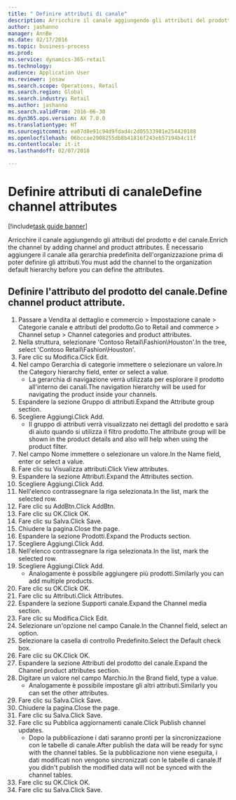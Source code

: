 ```yaml
--- 
title: " Definire attributi di canale"
description: Arricchire il canale aggiungendo gli attributi del prodotto e del canale.
author: jashanno
manager: AnnBe
ms.date: 02/17/2016
ms.topic: business-process
ms.prod: 
ms.service: dynamics-365-retail
ms.technology: 
audience: Application User
ms.reviewer: josaw
ms.search.scope: Operations, Retail
ms.search.region: Global
ms.search.industry: Retail
ms.author: jashanno
ms.search.validFrom: 2016-06-30
ms.dyn365.ops.version: AX 7.0.0
ms.translationtype: HT
ms.sourcegitcommit: ea07d8e91c94d9fdad4c2d05533981e254420188
ms.openlocfilehash: 06bccae2908255db8b41816f243eb57194b4c11f
ms.contentlocale: it-it
ms.lasthandoff: 02/07/2018

---
```

# <a name="define-channel-attributes"></a><span data-ttu-id="d255c-103"> Definire attributi di canale</span><span class="sxs-lookup"><span data-stu-id="d255c-103">Define channel attributes</span></span>

[!include[task guide banner](../includes/task-guide-banner.md)]

<span data-ttu-id="d255c-104">Arricchire il canale aggiungendo gli attributi del prodotto e del canale.</span><span class="sxs-lookup"><span data-stu-id="d255c-104">Enrich the channel by adding channel and product attributes.</span></span> <span data-ttu-id="d255c-105">È necessario aggiungere il canale alla gerarchia predefinita dell'organizzazione prima di poter definire gli attributi.</span><span class="sxs-lookup"><span data-stu-id="d255c-105">You must add the channel to the organization default hierarchy before you can define the attributes.</span></span>


## <a name="define-channel-product-attribute"></a><span data-ttu-id="d255c-106">Definire l'attributo del prodotto del canale.</span><span class="sxs-lookup"><span data-stu-id="d255c-106">Define channel product attribute.</span></span>
1. <span data-ttu-id="d255c-107">Passare a Vendita al dettaglio e commercio > Impostazione canale > Categorie canale e attributi del prodotto.</span><span class="sxs-lookup"><span data-stu-id="d255c-107">Go to Retail and commerce > Channel setup > Channel categories and product attributes.</span></span>
2. <span data-ttu-id="d255c-108">Nella struttura, selezionare 'Contoso Retail\Fashion\Houston'.</span><span class="sxs-lookup"><span data-stu-id="d255c-108">In the tree, select 'Contoso Retail\Fashion\Houston'.</span></span>
3. <span data-ttu-id="d255c-109">Fare clic su Modifica.</span><span class="sxs-lookup"><span data-stu-id="d255c-109">Click Edit.</span></span>
4. <span data-ttu-id="d255c-110">Nel campo Gerarchia di categorie immettere o selezionare un valore.</span><span class="sxs-lookup"><span data-stu-id="d255c-110">In the Category hierarchy field, enter or select a value.</span></span>
    * <span data-ttu-id="d255c-111">La gerarchia di navigazione verrà utilizzata per esplorare il prodotto all'interno dei canali.</span><span class="sxs-lookup"><span data-stu-id="d255c-111">The navigation hierarchy will be used for navigating the product inside your channels.</span></span>  
5. <span data-ttu-id="d255c-112">Espandere la sezione Gruppo di attributi.</span><span class="sxs-lookup"><span data-stu-id="d255c-112">Expand the Attribute group section.</span></span>
6. <span data-ttu-id="d255c-113">Scegliere Aggiungi.</span><span class="sxs-lookup"><span data-stu-id="d255c-113">Click Add.</span></span>
    * <span data-ttu-id="d255c-114">Il gruppo di attributi verrà visualizzato nei dettagli del prodotto e sarà di aiuto quando si utilizza il filtro prodotto.</span><span class="sxs-lookup"><span data-stu-id="d255c-114">The attribute group will be shown in the product details and also will help when using the product filter.</span></span>  
7. <span data-ttu-id="d255c-115">Nel campo Nome immettere o selezionare un valore.</span><span class="sxs-lookup"><span data-stu-id="d255c-115">In the Name field, enter or select a value.</span></span>
8. <span data-ttu-id="d255c-116">Fare clic su Visualizza attributi.</span><span class="sxs-lookup"><span data-stu-id="d255c-116">Click View attributes.</span></span>
9. <span data-ttu-id="d255c-117">Espandere la sezione Attributi.</span><span class="sxs-lookup"><span data-stu-id="d255c-117">Expand the Attributes section.</span></span>
10. <span data-ttu-id="d255c-118">Scegliere Aggiungi.</span><span class="sxs-lookup"><span data-stu-id="d255c-118">Click Add.</span></span>
11. <span data-ttu-id="d255c-119">Nell'elenco contrassegnare la riga selezionata.</span><span class="sxs-lookup"><span data-stu-id="d255c-119">In the list, mark the selected row.</span></span>
12. <span data-ttu-id="d255c-120">Fare clic su AddBtn.</span><span class="sxs-lookup"><span data-stu-id="d255c-120">Click AddBtn.</span></span>
13. <span data-ttu-id="d255c-121">Fare clic su OK.</span><span class="sxs-lookup"><span data-stu-id="d255c-121">Click OK.</span></span>
14. <span data-ttu-id="d255c-122">Fare clic su Salva.</span><span class="sxs-lookup"><span data-stu-id="d255c-122">Click Save.</span></span>
15. <span data-ttu-id="d255c-123">Chiudere la pagina.</span><span class="sxs-lookup"><span data-stu-id="d255c-123">Close the page.</span></span>
16. <span data-ttu-id="d255c-124">Espandere la sezione Prodotti.</span><span class="sxs-lookup"><span data-stu-id="d255c-124">Expand the Products section.</span></span>
17. <span data-ttu-id="d255c-125">Scegliere Aggiungi.</span><span class="sxs-lookup"><span data-stu-id="d255c-125">Click Add.</span></span>
18. <span data-ttu-id="d255c-126">Nell'elenco contrassegnare la riga selezionata.</span><span class="sxs-lookup"><span data-stu-id="d255c-126">In the list, mark the selected row.</span></span>
19. <span data-ttu-id="d255c-127">Scegliere Aggiungi.</span><span class="sxs-lookup"><span data-stu-id="d255c-127">Click Add.</span></span>
    * <span data-ttu-id="d255c-128">Analogamente è possibile aggiungere più prodotti.</span><span class="sxs-lookup"><span data-stu-id="d255c-128">Similarly you can add multiple products.</span></span>  
20. <span data-ttu-id="d255c-129">Fare clic su OK.</span><span class="sxs-lookup"><span data-stu-id="d255c-129">Click OK.</span></span>
21. <span data-ttu-id="d255c-130">Fare clic su Attributi.</span><span class="sxs-lookup"><span data-stu-id="d255c-130">Click Attributes.</span></span>
22. <span data-ttu-id="d255c-131">Espandere la sezione Supporti canale.</span><span class="sxs-lookup"><span data-stu-id="d255c-131">Expand the Channel media section.</span></span>
23. <span data-ttu-id="d255c-132">Fare clic su Modifica.</span><span class="sxs-lookup"><span data-stu-id="d255c-132">Click Edit.</span></span>
24. <span data-ttu-id="d255c-133">Selezionare un'opzione nel campo Canale.</span><span class="sxs-lookup"><span data-stu-id="d255c-133">In the Channel field, select an option.</span></span>
25. <span data-ttu-id="d255c-134">Selezionare la casella di controllo Predefinito.</span><span class="sxs-lookup"><span data-stu-id="d255c-134">Select the Default check box.</span></span>
26. <span data-ttu-id="d255c-135">Fare clic su OK.</span><span class="sxs-lookup"><span data-stu-id="d255c-135">Click OK.</span></span>
27. <span data-ttu-id="d255c-136">Espandere la sezione Attributi del prodotto del canale.</span><span class="sxs-lookup"><span data-stu-id="d255c-136">Expand the Channel product attributes section.</span></span>
28. <span data-ttu-id="d255c-137">Digitare un valore nel campo Marchio.</span><span class="sxs-lookup"><span data-stu-id="d255c-137">In the Brand field, type a value.</span></span>
    * <span data-ttu-id="d255c-138">Analogamente è possibile impostare gli altri attributi.</span><span class="sxs-lookup"><span data-stu-id="d255c-138">Similarly you can set the other attributes.</span></span>  
29. <span data-ttu-id="d255c-139">Fare clic su Salva.</span><span class="sxs-lookup"><span data-stu-id="d255c-139">Click Save.</span></span>
30. <span data-ttu-id="d255c-140">Chiudere la pagina.</span><span class="sxs-lookup"><span data-stu-id="d255c-140">Close the page.</span></span>
31. <span data-ttu-id="d255c-141">Fare clic su Salva.</span><span class="sxs-lookup"><span data-stu-id="d255c-141">Click Save.</span></span>
32. <span data-ttu-id="d255c-142">Fare clic su Pubblica aggiornamenti canale.</span><span class="sxs-lookup"><span data-stu-id="d255c-142">Click Publish channel updates.</span></span>
    * <span data-ttu-id="d255c-143">Dopo la pubblicazione i dati saranno pronti per la sincronizzazione con le tabelle di canale.</span><span class="sxs-lookup"><span data-stu-id="d255c-143">After publish the data will be ready for sync with the channel tables.</span></span> <span data-ttu-id="d255c-144">Se la pubblicazione non viene eseguita, i dati modificati non vengono sincronizzati con le tabelle di canale.</span><span class="sxs-lookup"><span data-stu-id="d255c-144">If you didn't publish the modified data will not be synced with the channel tables.</span></span>  
33. <span data-ttu-id="d255c-145">Fare clic su OK.</span><span class="sxs-lookup"><span data-stu-id="d255c-145">Click OK.</span></span>
34. <span data-ttu-id="d255c-146">Fare clic su Salva.</span><span class="sxs-lookup"><span data-stu-id="d255c-146">Click Save.</span></span>


